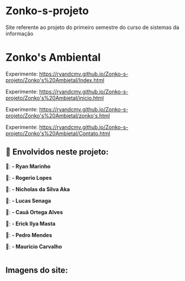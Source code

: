 # Zonko-s-projeto
Site referente ao projeto do primeiro semestre do curso de sistemas da informação

# Zonko's Ambiental

Experimente: https://ryandcmv.github.io/Zonko-s-projeto/Zonko's%20Ambietal/Index.html

Experimente: https://ryandcmv.github.io/Zonko-s-projeto/Zonko's%20Ambietal/inicio.html

Experimente: https://ryandcmv.github.io/Zonko-s-projeto/Zonko's%20Ambietal/zonko's.html

Experimente: https://ryandcmv.github.io/Zonko-s-projeto/Zonko's%20Ambietal/Contato.html


## 📌 Envolvidos neste projeto: 

👦: **- Ryan Marinho**

👦: **- Rogerio Lopes**

👦: **- Nicholas da Silva Aka**

👦: **- Lucas Senaga**

👦: **- Cauã Ortega Alves**

👦: **- Erick Ilya Masta**

👦: **- Pedro Mendes**

👦: **- Mauricio Carvalho**




![]()


## Imagens do site:



